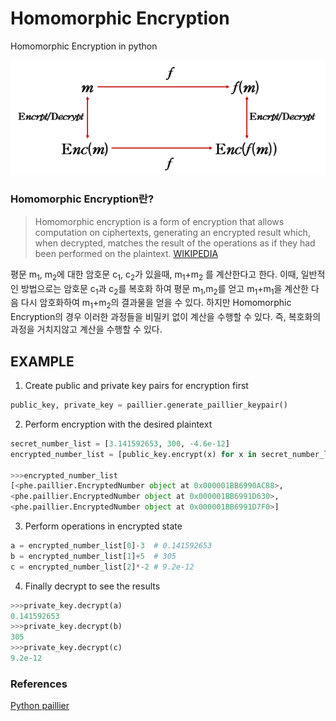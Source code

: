 # Homomorphic Encryption

Homomorphic Encryption in python

<p align=center>
  <img src="https://github.com/Xenia101/Homomorphic-Encryption/blob/master/img/al.PNG?raw=true">
</p>

### Homomorphic Encryption란?
>Homomorphic encryption is a form of encryption that allows computation on ciphertexts, generating an encrypted result which, when decrypted, matches the result of the operations as if they had been performed on the plaintext.
[WIKIPEDIA](https://en.wikipedia.org/wiki/Homomorphic_encryption)

평문 m<sub>1</sub>, m<sub>2</sub>에 대한 암호문 c<sub>1</sub>, c<sub>2</sub>가 있을때, m<sub>1</sub>+m<sub>2</sub> 를 계산한다고 한다.
이때, 일반적인 방법으로는 암호문 c<sub>1</sub>과 c<sub>2</sub>를 복호화 하여 평문 m<sub>1</sub>,m<sub>2</sub>를 얻고 m<sub>1</sub>+m<sub>1</sub>을 계산한 다음 다시 암호화하여 m<sub>1</sub>+m<sub>2</sub>의 결과물을 얻을 수 있다. 하지만 Homomorphic Encryption의 경우 이러한 과정들을 비밀키 없이 계산을 수행할 수 있다. 즉, 복호화의 과정을 거치지않고 계산을 수행할 수 있다.

## EXAMPLE

1. Create public and private key pairs for encryption first

```python
public_key, private_key = paillier.generate_paillier_keypair()
```

2. Perform encryption with the desired plaintext

```python
secret_number_list = [3.141592653, 300, -4.6e-12]
encrypted_number_list = [public_key.encrypt(x) for x in secret_number_list]

>>>encrypted_number_list
[<phe.paillier.EncryptedNumber object at 0x000001BB6990AC88>, 
<phe.paillier.EncryptedNumber object at 0x000001BB6991D630>, 
<phe.paillier.EncryptedNumber object at 0x000001BB6991D7F0>]
```

3. Perform operations in encrypted state 

```python
a = encrypted_number_list[0]-3  # 0.141592653
b = encrypted_number_list[1]+5  # 305
c = encrypted_number_list[2]*-2 # 9.2e-12
```

4. Finally decrypt to see the results

```python
>>>private_key.decrypt(a)
0.141592653
>>>private_key.decrypt(b)
305
>>>private_key.decrypt(c)
9.2e-12
```

### References
[Python paillier](https://readthedocs.org/projects/python-paillier/downloads/pdf/1.4.0/)
